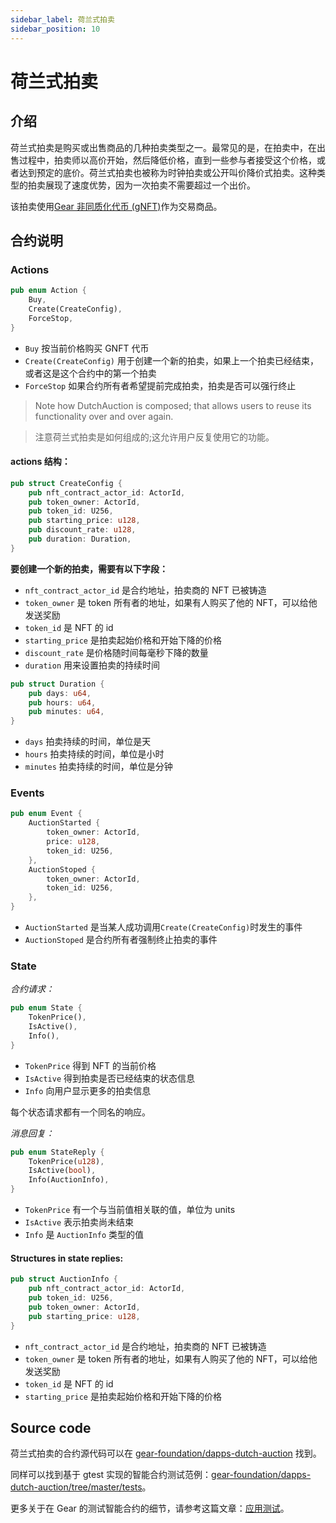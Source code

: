 ```yaml
---
sidebar_label: 荷兰式拍卖
sidebar_position: 10
---
```


# 荷兰式拍卖

## 介绍

荷兰式拍卖是购买或出售商品的几种拍卖类型之一。最常见的是，在拍卖中，在出售过程中，拍卖师以高价开始，然后降低价格，直到一些参与者接受这个价格，或者达到预定的底价。荷兰式拍卖也被称为时钟拍卖或公开叫价降价式拍卖。这种类型的拍卖展现了速度优势，因为一次拍卖不需要超过一个出价。<br/>

该拍卖使用[Gear 非同质化代币 (gNFT)](/examples/Standards/gnft-721)作为交易商品。

## 合约说明

### Actions

```rust
pub enum Action {
    Buy,
    Create(CreateConfig),
    ForceStop,
}
```

- `Buy` 按当前价格购买 GNFT 代币
- `Create(CreateConfig)` 用于创建一个新的拍卖，如果上一个拍卖已经结束，或者这是这个合约中的第一个拍卖<br/>
- `ForceStop` 如果合约所有者希望提前完成拍卖，拍卖是否可以强行终止

> Note how DutchAuction is composed; that allows users to reuse its functionality over and over again.

> 注意荷兰式拍卖是如何组成的;这允许用户反复使用它的功能。

#### actions 结构：

```rust
pub struct CreateConfig {
    pub nft_contract_actor_id: ActorId,
    pub token_owner: ActorId,
    pub token_id: U256,
    pub starting_price: u128,
    pub discount_rate: u128,
    pub duration: Duration,
}
```

**要创建一个新的拍卖，需要有以下字段：**

- `nft_contract_actor_id` 是合约地址，拍卖商的 NFT 已被铸造
- `token_owner` 是 token 所有者的地址，如果有人购买了他的 NFT，可以给他发送奖励
- `token_id` 是 NFT 的 id
- `starting_price` 是拍卖起始价格和开始下降的价格
- `discount_rate` 是价格随时间每毫秒下降的数量
- `duration` 用来设置拍卖的持续时间

```rust
pub struct Duration {
    pub days: u64,
    pub hours: u64,
    pub minutes: u64,
}
```

- `days` 拍卖持续的时间，单位是天
- `hours` 拍卖持续的时间，单位是小时
- `minutes` 拍卖持续的时间，单位是分钟

### Events

```rust
pub enum Event {
    AuctionStarted {
        token_owner: ActorId,
        price: u128,
        token_id: U256,
    },
    AuctionStoped {
        token_owner: ActorId,
        token_id: U256,
    },
}
```

- `AuctionStarted` 是当某人成功调用`Create(CreateConfig)`时发生的事件
- `AuctionStoped` 是合约所有者强制终止拍卖的事件

### State

_合约请求：_

```rust
pub enum State {
    TokenPrice(),
    IsActive(),
    Info(),
}
```

- `TokenPrice` 得到 NFT 的当前价格
- `IsActive` 得到拍卖是否已经结束的状态信息
- `Info` 向用户显示更多的拍卖信息

每个状态请求都有一个同名的响应。

_消息回复：_

```rust
pub enum StateReply {
    TokenPrice(u128),
    IsActive(bool),
    Info(AuctionInfo),
}
```

- `TokenPrice` 有一个与当前值相关联的值，单位为 units
- `IsActive` 表示拍卖尚未结束
- `Info` 是 `AuctionInfo` 类型的值

#### Structures in state replies:

```rust
pub struct AuctionInfo {
    pub nft_contract_actor_id: ActorId,
    pub token_id: U256,
    pub token_owner: ActorId,
    pub starting_price: u128,
}
```

- `nft_contract_actor_id` 是合约地址，拍卖商的 NFT 已被铸造
- `token_owner` 是 token 所有者的地址，如果有人购买了他的 NFT，可以给他发送奖励
- `token_id` 是 NFT 的 id
- `starting_price` 是拍卖起始价格和开始下降的价格

## Source code

荷兰式拍卖的合约源代码可以在 [gear-foundation/dapps-dutch-auction](https://github.com/gear-foundation/dapps-dutch-auction) 找到。

同样可以找到基于 gtest 实现的智能合约测试范例：[gear-foundation/dapps-dutch-auction/tree/master/tests](https://github.com/gear-foundation/dapps-dutch-auction/tree/master/tests)。

更多关于在 Gear 的测试智能合约的细节，请参考这篇文章：[应用测试](https://wiki.gear-tech.io/zh-cn/developing-contracts/testing/)。
